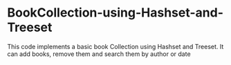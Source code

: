 # BookCollection-using-Hashset-and-Treeset
This code implements a basic book Collection using Hashset and Treeset. It can add books, remove them and search them by author or date

